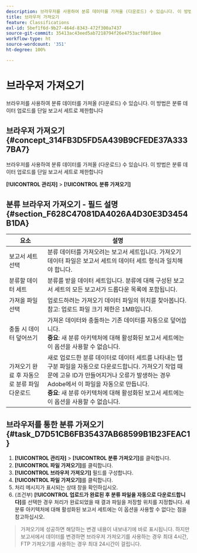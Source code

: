 ```yaml
---
description: 브라우저를 사용하여 분류 데이터를 가져올 (다운로드) 수 있습니다. 이 방법은 분류 데이터 업로드를 단일 보고서 세트로 제한합니다
title: 브라우저 가져오기
feature: Classifications
exl-id: 5bef1f6d-9b27-464d-8343-472f300a7437
source-git-commit: 35413ac43eed5ab7218794f26e4753acf08f18ee
workflow-type: ht
source-wordcount: '351'
ht-degree: 100%

---
```


# 브라우저 가져오기

브라우저를 사용하여 분류 데이터를 가져올 (다운로드) 수 있습니다. 이 방법은 분류 데이터 업로드를 단일 보고서 세트로 제한합니다

## 브라우저 가져오기 {#concept_314FB3D5FD5A439B9CFEDE37A3337BA7}

브라우저를 사용하여 분류 데이터를 가져올 (다운로드) 수 있습니다. 이 방법은 분류 데이터 업로드를 단일 보고서 세트로 제한합니다

**[!UICONTROL 관리자]** > **[!UICONTROL 분류 가져오기]**

## 분류 브라우저 가져오기 - 필드 설명 {#section_F628C47081DA4026A4D30E3D3454B1DA}

| 요소 | 설명 |
| --- | --- |
| 보고서 세트 선택 | 분류 데이터를 가져오려는 보고서 세트입니다. 가져오기 데이터 파일은 보고서 세트의 데이터 세트 형식과 일치해야 합니다. |
| 분류할 데이터 세트 | 분류를 받을 데이터 세트입니다. 분류에 대해 구성된 보고서 세트의 모든 보고서가 드롭다운 목록에 포함됩니다. |
| 가져올 파일 선택 | 업로드하려는 가져오기 데이터 파일의 위치를 찾아봅니다.  참고: 업로드 파일 크기 제한은 1MB입니다. |
| 충돌 시 데이터 덮어쓰기 | 가져온 데이터와 충돌하는 기존 데이터를 자동으로 덮어씁니다.<br>**중요**: 새 분류 아키텍처에 대해 활성화된 보고서 세트에는 이 옵션을 사용할 수 없습니다. |
| 가져오기 완료 후 자동으로 분류 파일 다운로드 | 새로 업로드한 분류 데이터로 데이터 세트를 나타내는 탭 구분 파일을 자동으로 다운로드합니다. 가져오기 작업 때문에 고유 ID가 만들어지거나 오류가 발생하는 경우 Adobe에서 이 파일을 자동으로 만듭니다.<br>**중요**: 새 분류 아키텍처에 대해 활성화된 보고서 세트에는 이 옵션을 사용할 수 없습니다. |


## 브라우저를 통한 분류 가져오기 {#task_D7D51CB6FB35437AB68599B1B23FEAC1}

1. **[!UICONTROL 관리자]** > **[!UICONTROL 분류 가져오기]**&#x200B;를 클릭합니다.
1. **[!UICONTROL 파일 가져오기]**&#x200B;를 클릭합니다.
1. **[!UICONTROL 브라우저 가져오기]** 필드를 구성합니다.
1. **[!UICONTROL 파일 가져오기]**&#x200B;를 클릭합니다.
1. 처리 메시지가 표시되는 상태 창을 확인하십시오.
1. (조건부) **[!UICONTROL 업로드가 완료된 후 분류 파일을 자동으로 다운로드합니다]**&#x200B;를 선택한 경우 처리가 완료되었을 때 결과 파일을 저장할 위치를 지정합니다. 새 분류 아키텍처에 대해 활성화된 보고서 세트에는 이 옵션을 사용할 수 없다는 점을 참고하십시오.

>가져오기에 성공하면 해당하는 변경 내용이 내보내기에 바로 표시됩니다. 하지만 보고서에서 데이터를 변경하면 브라우저 가져오기를 사용하는 경우 최대 4시간, FTP 가져오기를 사용하는 경우 최대 24시간이 걸립니다.
